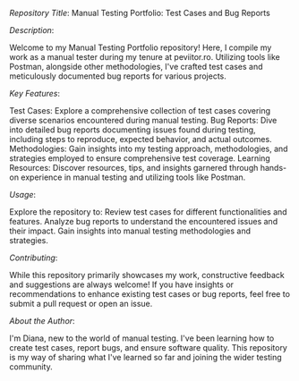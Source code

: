 _Repository Title_: Manual Testing Portfolio: Test Cases and Bug Reports

_Description_:

Welcome to my Manual Testing Portfolio repository! Here, I compile my work as a manual tester during my tenure at peviitor.ro. Utilizing tools like Postman, alongside other methodologies, I've crafted test cases and meticulously documented bug reports for various projects.

_Key Features_:

Test Cases: Explore a comprehensive collection of test cases covering diverse scenarios encountered during manual testing.
Bug Reports: Dive into detailed bug reports documenting issues found during testing, including steps to reproduce, expected behavior, and actual outcomes.
Methodologies: Gain insights into my testing approach, methodologies, and strategies employed to ensure comprehensive test coverage.
Learning Resources: Discover resources, tips, and insights garnered through hands-on experience in manual testing and utilizing tools like Postman.

_Usage_:

Explore the repository to:
Review test cases for different functionalities and features.
Analyze bug reports to understand the encountered issues and their impact.
Gain insights into manual testing methodologies and strategies.

_Contributing_:

While this repository primarily showcases my work, constructive feedback and suggestions are always welcome! If you have insights or recommendations to enhance existing test cases or bug reports, feel free to submit a pull request or open an issue.

_About the Author_:

I'm Diana, new to the world of manual testing. I've been learning how to create test cases, report bugs, and ensure software quality. This repository is my way of sharing what I've learned so far and joining the wider testing community.
